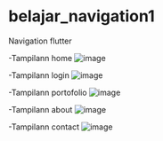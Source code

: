 # belajar_navigation1

Navigation flutter

-Tampilann home
![image](https://github.com/fayolaliyanii/belajar-navigation-flutter/assets/101540761/ed85c352-b648-4d14-a267-42d6a1599634)


-Tampilann login
![image](https://github.com/fayolaliyanii/belajar-navigation-flutter/assets/101540761/57758783-0c94-4140-9098-333832e58d5b)

-Tampilann portofolio
![image](https://github.com/fayolaliyanii/belajar-navigation-flutter/assets/101540761/6d17df73-426a-409a-bcc2-54a6d0c0badb)


-Tampilann about
![image](https://github.com/fayolaliyanii/belajar-navigation-flutter/assets/101540761/0719d6c6-38b2-4258-a00f-359e08f7da9e)

-Tampilann contact
![image](https://github.com/fayolaliyanii/belajar-navigation-flutter/assets/101540761/32a6c512-c3dc-4968-9d05-da8f27aad0fe)
